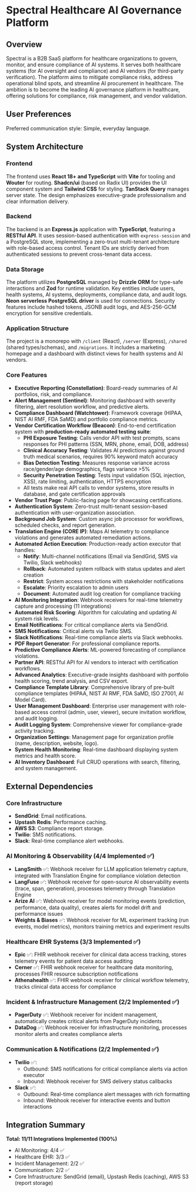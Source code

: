 # Spectral Healthcare AI Governance Platform

## Overview
Spectral is a B2B SaaS platform for healthcare organizations to govern, monitor, and ensure compliance of AI systems. It serves both healthcare systems (for AI oversight and compliance) and AI vendors (for third-party verification). The platform aims to mitigate compliance risks, address operational blind spots, and streamline AI procurement in healthcare. The ambition is to become the leading AI governance platform in healthcare, offering solutions for compliance, risk management, and vendor validation.

## User Preferences
Preferred communication style: Simple, everyday language.

## System Architecture

### Frontend
The frontend uses **React 18+ and TypeScript** with **Vite** for tooling and **Wouter** for routing. **Shadcn/ui** (based on Radix UI) provides the UI component system and **Tailwind CSS** for styling. **TanStack Query** manages server state. The design emphasizes executive-grade professionalism and clear information delivery.

### Backend
The backend is an **Express.js** application with **TypeScript**, featuring a **RESTful API**. It uses session-based authentication with `express-session` and a PostgreSQL store, implementing a zero-trust multi-tenant architecture with role-based access control. Tenant IDs are strictly derived from authenticated sessions to prevent cross-tenant data access.

### Data Storage
The platform utilizes **PostgreSQL** managed by **Drizzle ORM** for type-safe interactions and **Zod** for runtime validation. Key entities include users, health systems, AI systems, deployments, compliance data, and audit logs. **Neon serverless PostgreSQL driver** is used for connections. Security features include hashed tokens, JSONB audit logs, and AES-256-GCM encryption for sensitive credentials.

### Application Structure
The project is a monorepo with `/client` (React), `/server` (Express), `/shared` (shared types/schemas), and `/migrations`. It includes a marketing homepage and a dashboard with distinct views for health systems and AI vendors.

### Core Features
-   **Executive Reporting (Constellation)**: Board-ready summaries of AI portfolios, risk, and compliance.
-   **Alert Management (Sentinel)**: Monitoring dashboard with severity filtering, alert resolution workflow, and predictive alerts.
-   **Compliance Dashboard (Watchtower)**: Framework coverage (HIPAA, NIST AI RMF, FDA SaMD) and portfolio compliance metrics.
-   **Vendor Certification Workflow (Beacon)**: End-to-end certification system with **production-ready automated testing suite**:
    -   **PHI Exposure Testing**: Calls vendor API with test prompts, scans responses for PHI patterns (SSN, MRN, phone, email, DOB, address)
    -   **Clinical Accuracy Testing**: Validates AI predictions against ground truth medical scenarios, requires 90% keyword match accuracy
    -   **Bias Detection Testing**: Measures response variance across race/gender/age demographics, flags variance >5%
    -   **Security Penetration Testing**: Tests input validation (SQL injection, XSS), rate limiting, authentication, HTTPS encryption
    -   All tests make real API calls to vendor systems, store results in database, and gate certification approvals
-   **Vendor Trust Page**: Public-facing page for showcasing certifications.
-   **Authentication System**: Zero-trust multi-tenant session-based authentication with user-organization association.
-   **Background Job System**: Custom async job processor for workflows, scheduled checks, and report generation.
-   **Translation Engine (CORE IP)**: Maps AI telemetry to compliance violations and generates automated remediation actions.
-   **Automated Action Execution**: Production-ready action executor that handles:
    -   **Notify**: Multi-channel notifications (Email via SendGrid, SMS via Twilio, Slack webhooks)
    -   **Rollback**: Automated system rollback with status updates and alert creation
    -   **Restrict**: System access restrictions with stakeholder notifications
    -   **Escalate**: Priority escalation to admin users
    -   **Document**: Automated audit log creation for compliance tracking
-   **AI Monitoring Integration**: Webhook receivers for real-time telemetry capture and processing (11 integrations)
-   **Automated Risk Scoring**: Algorithm for calculating and updating AI system risk levels.
-   **Email Notifications**: For critical compliance alerts via SendGrid.
-   **SMS Notifications**: Critical alerts via Twilio SMS.
-   **Slack Notifications**: Real-time compliance alerts via Slack webhooks.
-   **PDF Report Generator**: For professional compliance reports.
-   **Predictive Compliance Alerts**: ML-powered forecasting of compliance violations.
-   **Partner API**: RESTful API for AI vendors to interact with certification workflows.
-   **Advanced Analytics**: Executive-grade insights dashboard with portfolio health scoring, trend analysis, and CSV export.
-   **Compliance Template Library**: Comprehensive library of pre-built compliance templates (HIPAA, NIST AI RMF, FDA SaMD, ISO 27001, AI Model Card).
-   **User Management Dashboard**: Enterprise user management with role-based access control (admin, user, viewer), secure invitation workflow, and audit logging.
-   **Audit Logging System**: Comprehensive viewer for compliance-grade activity tracking.
-   **Organization Settings**: Management page for organization profile (name, description, website, logo).
-   **System Health Monitoring**: Real-time dashboard displaying system metrics and health score.
-   **AI Inventory Dashboard**: Full CRUD operations with search, filtering, and system management.

## External Dependencies

### Core Infrastructure
-   **SendGrid**: Email notifications.
-   **Upstash Redis**: Performance caching.
-   **AWS S3**: Compliance report storage.
-   **Twilio**: SMS notifications.
-   **Slack**: Real-time compliance alert webhooks.

### AI Monitoring & Observability (4/4 Implemented ✅)
-   **LangSmith** ✅: Webhook receiver for LLM application telemetry capture, integrated with Translation Engine for compliance violation detection
-   **LangFuse** ✅: Webhook receiver for open-source AI observability events (trace, span, generation), processes telemetry through Translation Engine
-   **Arize AI** ✅: Webhook receiver for model monitoring events (prediction, performance, data quality), creates alerts for model drift and performance issues
-   **Weights & Biases** ✅: Webhook receiver for ML experiment tracking (run events, model metrics), monitors training metrics and experiment results

### Healthcare EHR Systems (3/3 Implemented ✅)
-   **Epic** ✅: FHIR webhook receiver for clinical data access tracking, stores telemetry events for patient data access auditing
-   **Cerner** ✅: FHIR webhook receiver for healthcare data monitoring, processes FHIR resource subscription notifications
-   **Athenahealth** ✅: FHIR webhook receiver for clinical workflow telemetry, tracks clinical data access for compliance

### Incident & Infrastructure Management (2/2 Implemented ✅)
-   **PagerDuty** ✅: Webhook receiver for incident management, automatically creates critical alerts from PagerDuty incidents
-   **DataDog** ✅: Webhook receiver for infrastructure monitoring, processes monitor alerts and creates compliance alerts

### Communication & Notifications (2/2 Implemented ✅)
-   **Twilio** ✅: 
    -   Outbound: SMS notifications for critical compliance alerts via action executor
    -   Inbound: Webhook receiver for SMS delivery status callbacks
-   **Slack** ✅: 
    -   Outbound: Real-time compliance alert messages with rich formatting
    -   Inbound: Webhook receiver for interactive events and button interactions

## Integration Summary
**Total: 11/11 Integrations Implemented (100%)**
- AI Monitoring: 4/4 ✅
- Healthcare EHR: 3/3 ✅
- Incident Management: 2/2 ✅
- Communication: 2/2 ✅
- Core Infrastructure: SendGrid (email), Upstash Redis (caching), AWS S3 (report storage)